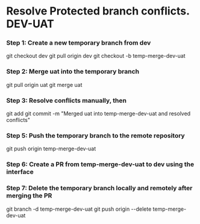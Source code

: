 # Resolve Protected branch conflicts. DEV-UAT

### Step 1: Create a new temporary branch from dev

git checkout dev
git pull origin dev
git checkout -b temp-merge-dev-uat

### Step 2: Merge uat into the temporary branch

git pull origin uat
git merge uat

### Step 3: Resolve conflicts manually, then

git add <conflicted-files>
git commit -m "Merged uat into temp-merge-dev-uat and resolved conflicts"

### Step 5: Push the temporary branch to the remote repository

git push origin temp-merge-dev-uat

### Step 6: Create a PR from temp-merge-dev-uat to dev using the interface


### Step 7: Delete the temporary branch locally and remotely after merging the PR

git branch -d temp-merge-dev-uat
git push origin --delete temp-merge-dev-uat
